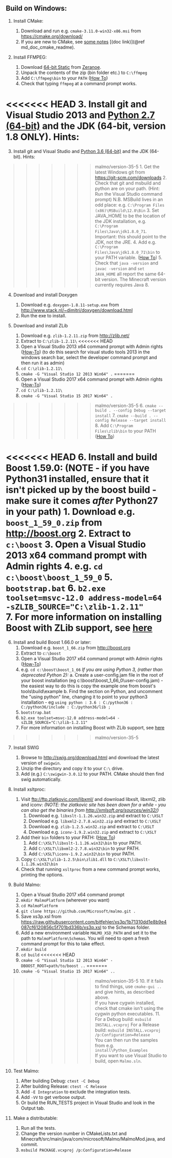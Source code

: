 ## Build on Windows: ##

1. Install CMake:
    1. Download and run e.g. `cmake-3.11.0-win32-x86.msi` from https://cmake.org/download/
    2. If you are new to CMake, see [some notes](cmake_readme.md) [(doc link)](@ref md_doc_cmake_readme).

2. Install FFMPEG: 
    1. Download [64-bit Static](http://ffmpeg.zeranoe.com/builds/win64/static/ffmpeg-latest-win64-static.zip) from [Zeranoe](http://ffmpeg.zeranoe.com/builds/).
    2. Unpack the contents of the zip (bin folder etc.) to `C:\ffmpeg`
    3. Add `C:\ffmpeg\bin` to your `PATH` ([How To](https://support.microsoft.com/en-us/kb/310519))
    4. Check that typing `ffmpeg` at a command prompt works.

<<<<<<< HEAD
3. Install git and Visual Studio 2013 and [Python 2.7 (64-bit)](https://www.python.org/ftp/python/2.7.12/python-2.7.12.amd64.msi) and the JDK (64-bit, version 1.8 **ONLY**). Hints:
=======
3. Install git and Visual Studio and [Python 3.6 (64-bit)](https://www.python.org/ftp/python/3.6.0/python-3.6.0.amd64.exe) and the JDK (64-bit). Hints:
>>>>>>> malmo/version-35-5
    1. Get the latest Windows git from https://git-scm.com/downloads
    2. Check that git and msbuild and python are on your path. (Hint: Run the Visual Studio command prompt)
       N.B. MSBuild lives in an odd place: e.g. `C:\Program Files (x86)\MSBuild\12.0\Bin`
    3. Set JAVA_HOME to be the location of the JDK installation, e.g. `C:\Program Files\Java\jdk1.8.0_71`. Important: this should point to the JDK, not the JRE.
    4. Add e.g. `C:\Program Files\Java\jdk1.8.0_71\bin` to your PATH variable. ([How To](https://support.microsoft.com/en-us/kb/310519))
    5. Check that `java -version` and `javac -version` and `set JAVA_HOME` all report the same 64-bit version.
       The Minecraft version currently requires Java 8. 
    
4. Download and install Doxygen
    1. Download e.g. `doxygen-1.8.11-setup.exe` from http://www.stack.nl/~dimitri/doxygen/download.html
    2. Run the exe to install.

5. Download and install ZLib
    1. Download e.g. `zlib-1.2.11.zip` from http://zlib.net/
    2. Extract to `C:\zlib-1.2.11\`
<<<<<<< HEAD
    3. Open a Visual Studio 2013 x64 command prompt with Admin rights ([How-To](https://technet.microsoft.com/en-us/library/cc947813(v=ws.10).aspx)) (to do this search for visual studio tools 2013 in the windows search bar, select the developer command prompt and then run it as admin)
    4. `cd C:\zlib-1.2.11\`
    5. `cmake -G "Visual Studio 12 2013 Win64" .`
=======
    3. Open a Visual Studio 2017 x64 command prompt with Admin rights ([How-To](https://technet.microsoft.com/en-us/library/cc947813(v=ws.10).aspx))
    4. `cd C:\zlib-1.2.11\`
    5. `cmake -G "Visual Studio 15 2017 Win64" .`
>>>>>>> malmo/version-35-5
    6. `cmake --build . --config Debug --target install`
    7. `cmake --build . --config Release --target install`
    8. Add `C:\Program Files\zlib\bin` to your PATH ([How To](https://support.microsoft.com/en-us/kb/310519))

<<<<<<< HEAD
6. Install and build Boost 1.59.0: (NOTE - if you have Python31 installed, ensure that it isn't picked up by the boost build - make sure it comes _after_ Python27 in your path)
    1. Download e.g. `boost_1_59_0.zip` from http://boost.org
    2. Extract to `c:\boost`
    3. Open a Visual Studio 2013 x64 command prompt with Admin rights
    4. e.g. `cd c:\boost\boost_1_59_0`
    5. `bootstrap.bat`
    6. `b2.exe toolset=msvc-12.0 address-model=64 -sZLIB_SOURCE="C:\zlib-1.2.11"`   
    7. For more information on installing Boost with ZLib support, see [here](http://www.boost.org/doc/libs/1_59_0/libs/iostreams/doc/installation.html)
=======
6. Install and build Boost 1.66.0 or later:
    1. Download e.g. `boost_1_66.zip` from http://boost.org
    2. Extract to `c:\boost`
    3. Open a Visual Studio 2017 x64 command prompt with Admin rights ([How-To](https://technet.microsoft.com/en-us/library/cc947813(v=ws.10).aspx))
    4. e.g. `cd c:\boost\boost_1_66`
    *If you are using Python 3, (rather than deprecated Python 2):*
        a. Create a user-config.jam file in the root of your boost installation (eg c:\boost\boost_1_66_0\user-config.jam) - the easiest way to do this is copy the example one from boost's tools\build\example
        b. Find the section on Python, and uncomment the "using python" line, changing it to point to your python3 installation - eg `using python : 3.6 : C:/python36 : C:/python36/include : C:/python36/lib ;`
    5. `bootstrap.bat`
    6. `b2.exe toolset=msvc-12.0 address-model=64 -sZLIB_SOURCE="C:\zlib-1.2.11"`   
    7. For more information on installing Boost with ZLib support, see [here](http://www.boost.org/doc/libs/1_66_0/libs/iostreams/doc/installation.html)
>>>>>>> malmo/version-35-5

7. Install SWIG
    1. Browse to http://swig.org/download.html and download the latest version of `swigwin`.
    2. Unzip the directory and copy it to your `C:\` drive.
    3. Add (e.g.) `C:\swigwin-3.0.12` to your PATH. CMake should then find swig automatically.
    
8. Install xsltproc:
    1. Visit ftp://ftp.zlatkovic.com/libxml/ and download libxslt, libxml2, zlib and iconv: _(NOTE: the zlatkovic site has been down for a while - you can also get the binaries from http://xmlsoft.org/sources/win32/)_
        1. Download e.g. `libxslt-1.1.26.win32.zip` and extract to `C:\XSLT`
        2. Download e.g. `libxml2-2.7.8.win32.zip` and extract to `C:\XSLT`
        3. Download e.g. `zlib-1.2.5.win32.zip` and extract to `C:\XSLT`
        4. Download e.g. `iconv-1.9.2.win32.zip` and extract to `C:\XSLT`
    2. Add their `bin` folders to your PATH: ([How To](https://support.microsoft.com/en-us/kb/310519))
        1. Add `C:\XSLT\libxslt-1.1.26.win32\bin` to your PATH.
        2. Add `C:\XSLT\libxml2-2.7.8.win32\bin` to your PATH.
        3. Add `C:\XSLT\iconv-1.9.2.win32\bin` to your PATH.
    3. Copy `C:\XSLT\zlib-1.2.5\bin\zlib1.dll` to `C:\XSLT\libxslt-1.1.26.win32\bin`
    4. Check that running `xsltproc` from a new command prompt works, printing the options.

9. Build Malmo:
    1. Open a Visual Studio 2017 x64 command prompt
    2. `mkdir MalmoPlatform` (wherever you want)
    3. `cd MalmoPlatform`
    4. `git clone https://github.com/Microsoft/malmo.git .`
    5. Save xs3p.xsl from https://raw.githubusercontent.com/bitfehler/xs3p/1b71310dd1e8b9e4087cf6120856c5f701bd336b/xs3p.xsl to the Schemas folder.
    6. Add a new environment variable `MALMO_XSD_PATH` and set it to the path to `MalmoPlatform\Schemas`. You will need to open a fresh command prompt for this to take effect.
    7. `mkdir build`
    8. `cd build`
<<<<<<< HEAD
    9. `cmake -G "Visual Studio 12 2013 Win64" -DBOOST_ROOT=path/to/boost ..`
=======
    9. `cmake -G "Visual Studio 15 2017 Win64" ..`
>>>>>>> malmo/version-35-5
    10. If it fails to find things, use `cmake-gui ..` and give hints, as described above.  
        If you have cygwin installed, check that cmake isn't using the cygwin python executables.
    11. For a Debug build: `msbuild INSTALL.vcxproj`
        For a Release build: `msbuild INSTALL.vcxproj /p:Configuration=Release`  
        You can then run the samples from e.g. `install\Python_Examples`  
        If you want to use Visual Studio to build, open `Malmo.sln`.
 
10. Test Malmo:
    1. After building Debug: `ctest -C Debug`
    2. After building Release: `ctest -C Release`
    3. Add `-E Integration` to exclude the integration tests.
    4. Add `-VV` to get verbose output.
    5. Or build the RUN_TESTS project in Visual Studio and look in the Output tab.

11. Make a distributable:
    1. Run all the tests.
    2. Change the version number in CMakeLists.txt and Minecraft/src/main/java/com/microsoft/Malmo/MalmoMod.java, and commit.
    3. `msbuild PACKAGE.vcxproj /p:Configuration=Release`
